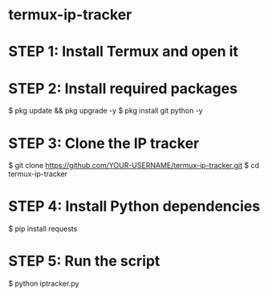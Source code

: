 # termux-ip-tracker
# STEP 1: Install Termux and open it

# STEP 2: Install required packages
$ pkg update && pkg upgrade -y
$ pkg install git python -y

# STEP 3: Clone the IP tracker
$ git clone https://github.com/YOUR-USERNAME/termux-ip-tracker.git
$ cd termux-ip-tracker

# STEP 4: Install Python dependencies
$ pip install requests

# STEP 5: Run the script
$ python iptracker.py
